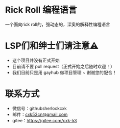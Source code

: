 # Rick Roll 编程语言
一个面向rick roll的，强动态的，深奥的解释性编程语言
# LSP们和绅士们请注意⚠
- 这个项目并没有正式开始
- 目前请不要 pull request（正式开始之后随时欢迎！）
- 我们目前只是用 gayhub 做项目管理
~ 谢谢您的配合！
# 联系方式
- 微信号：githubsherlockcxk
- 邮件：cxk53cn@gmail.com
- gitee：https://gitee.com/cxk-53
